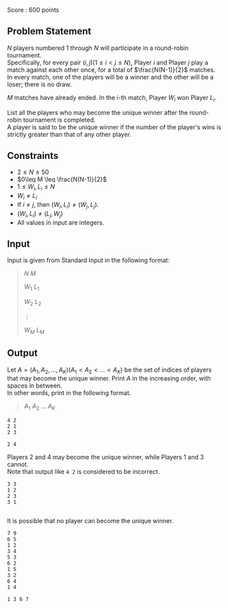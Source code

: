 Score : $600$ points

## Problem Statement

$N$ players numbered $1$ through $N$ will participate in a round-robin tournament.<br>
Specifically, for every pair $(i,j) (1\leq i \lt j \leq N)$, Player $i$ and Player $j$ play a match against each other once, for a total of $\frac{N(N-1)}{2}$ matches.<br>
In every match, one of the players will be a winner and the other will be a loser; there is no draw.

$M$ matches have already ended.  In the $i$-th match, Player $W_i$ won Player $L_i$.  

List all the players who may become the unique winner after the round-robin tournament is completed.<br>
A player is said to be the unique winner if the number of the player's wins is strictly greater than that of any other player.

## Constraints

- $2\leq N \leq 50$
- $0\leq M \leq \frac{N(N-1)}{2}$
- $1\leq W_i,L_i\leq N$
- $W_i \neq L_i$
- If $i\neq j$, then $(W_i,L_i) \neq (W_j,L_j)$.
- $(W_i,L_i) \neq (L_j,W_j)$
- All values in input are integers.

## Input

Input is given from Standard Input in the following format:

> $N$ $M$
> 
> $W_1$ $L_1$
> 
> $W_2$ $L_2$
> 
> $\vdots$
> 
> $W_M$ $L_M$

## Output

Let $A=(A_1,A_2,\dots,A_K) (A_1\lt A_2 \lt \dots \lt A_K)$ be the set of indices of players that may become the unique winner.  Print $A$ in the increasing order, with spaces in between.<br>
In other words, print in the following format.  

> $A_1$ $A_2$ $\dots$ $A_K$

```input1
4 2
2 1
2 3
```

```output1
2 4
```

Players $2$ and $4$ may become the unique winner, while Players $1$ and $3$ cannot.<br>
Note that output like `4 2` is considered to be incorrect.  

```input2
3 3
1 2
2 3
3 1
```

```output2

```

It is possible that no player can become the unique winner.

```input3
7 9
6 5
1 2
3 4
5 3
6 2
1 5
3 2
6 4
1 4
```

```output3
1 3 6 7
```